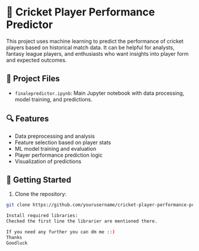 # 🏏 Cricket Player Performance Predictor

This project uses machine learning to predict the performance of cricket players based on historical match data. It can be helpful for analysts, fantasy league players, and enthusiasts who want insights into player form and expected outcomes.

## 📂 Project Files
- `finalepredictor.ipynb`: Main Jupyter notebook with data processing, model training, and predictions.

## 🔍 Features
- Data preprocessing and analysis
- Feature selection based on player stats
- ML model training and evaluation
- Player performance prediction logic
- Visualization of predictions

## 🚀 Getting Started

1. Clone the repository:
```bash
git clone https://github.com/yourusername/cricket-player-performance-predictor.git

Install required libraries:
Checked the first line the librarier are mentioned there.

If you need any further you can dm me ::)
Thanks
Goodluck
